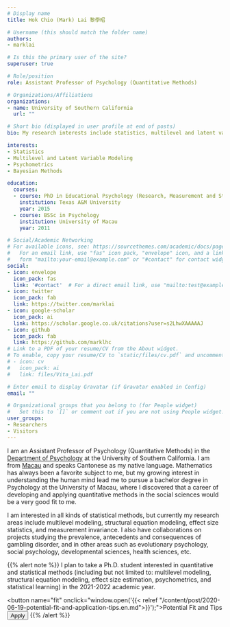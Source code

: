 ```yaml
---
# Display name
title: Hok Chio (Mark) Lai 黎學昭

# Username (this should match the folder name)
authors:
- marklai

# Is this the primary user of the site?
superuser: true

# Role/position
role: Assistant Professor of Psychology (Quantitative Methods)

# Organizations/Affiliations
organizations:
- name: University of Southern California
  url: ""

# Short bio (displayed in user profile at end of posts)
bio: My research interests include statistics, multilevel and latent variable models, and psychometrics.

interests:
- Statistics
- Multilevel and Latent Variable Modeling
- Psychometrics
- Bayesian Methods

education:
  courses:
  - course: PhD in Educational Psychology (Research, Measurement and Statistics)
    institution: Texas A&M University
    year: 2015
  - course: BSSc in Psychology
    institution: University of Macau
    year: 2011

# Social/Academic Networking
# For available icons, see: https://sourcethemes.com/academic/docs/page-builder/#icons
#   For an email link, use "fas" icon pack, "envelope" icon, and a link in the
#   form "mailto:your-email@example.com" or "#contact" for contact widget.
social:
- icon: envelope
  icon_pack: fas
  link: '#contact'  # For a direct email link, use "mailto:test@example.org".
- icon: twitter
  icon_pack: fab
  link: https://twitter.com/marklai
- icon: google-scholar
  icon_pack: ai
  link: https://scholar.google.co.uk/citations?user=s2LhwXAAAAAJ
- icon: github
  icon_pack: fab
  link: https://github.com/marklhc
# Link to a PDF of your resume/CV from the About widget.
# To enable, copy your resume/CV to `static/files/cv.pdf` and uncomment the lines below.
# - icon: cv
#   icon_pack: ai
#   link: files/Vita_Lai.pdf

# Enter email to display Gravatar (if Gravatar enabled in Config)
email: ""

# Organizational groups that you belong to (for People widget)
#   Set this to `[]` or comment out if you are not using People widget.
user_groups:
- Researchers
- Visitors
---
```


I am an Assistant Professor of Psychology (Quantitative Methods) in the
[Department of Psychology](https://dornsife.usc.edu/psyc/) at the University of
Southern California. I am from [Macau](https://en.wikipedia.org/?title=Macau) and speaks Cantonese as
my native language. Mathematics has always been a favorite subject to me, but my
growing interest in understanding the human mind lead me to pursue a bachelor
degree in Psychology at the University of Macau, where I discovered that a
career of developing and applying quantitative methods in the social sciences
would be a very good fit to me.

I am interested in all kinds of statistical methods, but currently my research
areas include multilevel modeling, structural equation modeling, effect size
statistics, and measurement invariance. I also have collaborations on projects
studying the prevalence, antecedents and consequences of gambling disorder, and
in other areas such as evolutionary psychology, social psychology, developmental
sciences, health sciences, etc.

{{% alert note %}}
I plan to take a Ph.D. student interested in quantitative and statistical
methods (including but not limited to: multilevel modeling, structural equation
modeling, effect size estimation, psychometrics, and statistical learning) in 
the 2021-2022 academic year. 

<button name="fit" onclick="window.open('{{< relref "/content/post/2020-06-19-potential-fit-and-application-tips.en.md">}}');">Potential Fit and Tips</button>
<button name="usc-admit" onclick="window.open('https://dornsife.usc.edu/admission/apply');">Apply</button>
{{% /alert %}}
